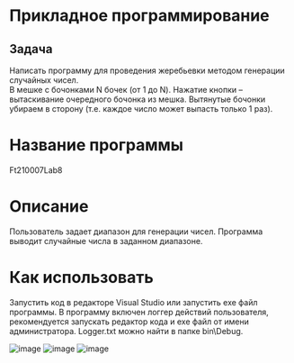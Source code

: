 # Прикладное программирование
## Задача
Написать программу для проведения жеребьевки методом генерации случайных чисел.  
В мешке с бочонками N бочек (от 1 до N). 
Нажатие кнопки – вытаскивание очередного бочонка из мешка. 
Вытянутые бочонки убираем в сторону (т.е. каждое число может выпасть только 1 раз). 
# Название программы
Ft210007Lab8
# Описание
Пользователь задает диапазон для генерации чисел. Программа выводит случайные числа в заданном диапазоне.
# Как использовать 
Запустить код в редакторе Visual Studio или запустить exe файл программы. В программу включен логгер действий пользователя,
рекомендуется запускать редактор кода и exe файл от имени администратора. Logger.txt можно найти в папке bin\Debug.

![image](https://user-images.githubusercontent.com/89938515/200657270-73c4af72-92c4-460f-99be-85d0a63c6748.png)
![image](https://user-images.githubusercontent.com/89938515/200657521-287d33ce-98e1-498a-9b10-9d0dab1cea0a.png)
![image](https://user-images.githubusercontent.com/89938515/200657747-7ecd1609-ee05-4762-92fa-dfc9143bd9af.png)
